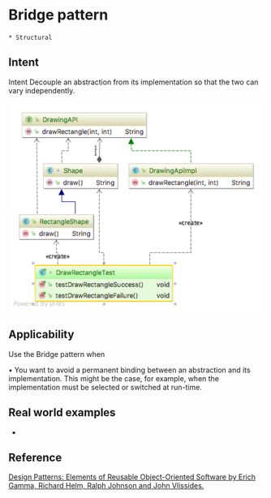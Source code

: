 # Bridge pattern
    * Structural

## Intent
Intent Decouple an abstraction from its implementation so that the two can vary independently.

![alt text](./doc/views/bridge.png "Bridge")

## Applicability
Use the Bridge pattern when

• You want to avoid a permanent binding between an abstraction and its implementation. This might be the case, for 
example, when the implementation must be selected or switched at run-time.

## Real world examples

* 

## Reference
[Design Patterns: Elements of Reusable Object-Oriented Software by Erich Gamma, Richard Helm, Ralph Johnson and John Vlissides.](https://www.amazon.com/Design-Patterns-Elements-Reusable-Object-Oriented/dp/0201633612/)